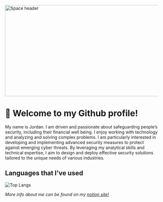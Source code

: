 <img src="https://images.unsplash.com/photo-1451187580459-43490279c0fa?ixid=MnwxMjA3fDB8MHxwaG90by1wYWdlfHx8fGVufDB8fHx8&ixlib=rb-1.2.1&auto=format&fit=crop&w=2072&q=80" alt="Space header" width="1000" height="300">

# 👋 Welcome to my Github profile!
My name is Jordan. I am driven and passionate about safeguarding people’s security, including their financial well being. I enjoy working with technology and analyzing and solving complex problems. I am particularly interested in developing and implementing advanced security measures to protect against emerging cyber threats. By leveraging my analytical skills and technical expertise, I aim to design and deploy effective security solutions tailored to the unique needs of various industries.

## Languages that I've used
![Top Langs](https://github-readme-stats.vercel.app/api/top-langs/?username=JordanCautious&hide_progress=true&theme=gotham)





*More info about me can be found on my  <a href="https://jordanh.notion.site/">notion site!</a>*
